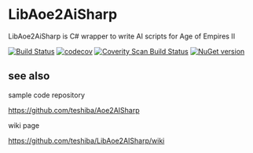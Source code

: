 # LibAoe2AiSharp
LibAoe2AiSharp is C# wrapper to write AI scripts for Age of Empires II

[![Build Status](https://www.travis-ci.org/teshiba/LibAoe2AISharp.svg?branch=main)](https://www.travis-ci.org/teshiba/LibAoe2AISharp)
[![codecov](https://codecov.io/gh/teshiba/LibAoe2AISharp/branch/main/graph/badge.svg?token=8KVNGUXR46)](https://codecov.io/gh/teshiba/LibAoe2AISharp)
[![Coverity Scan Build Status](https://scan.coverity.com/projects/22420/badge.svg)](https://scan.coverity.com/projects/teshiba-libaoe2aisharp)
[![NuGet version](https://badge.fury.io/nu/LibAoe2AISharp.svg)](https://badge.fury.io/nu/LibAoe2AISharp)

## see also

sample code repository

https://github.com/teshiba/Aoe2AISharp

wiki page

https://github.com/teshiba/LibAoe2AISharp/wiki
